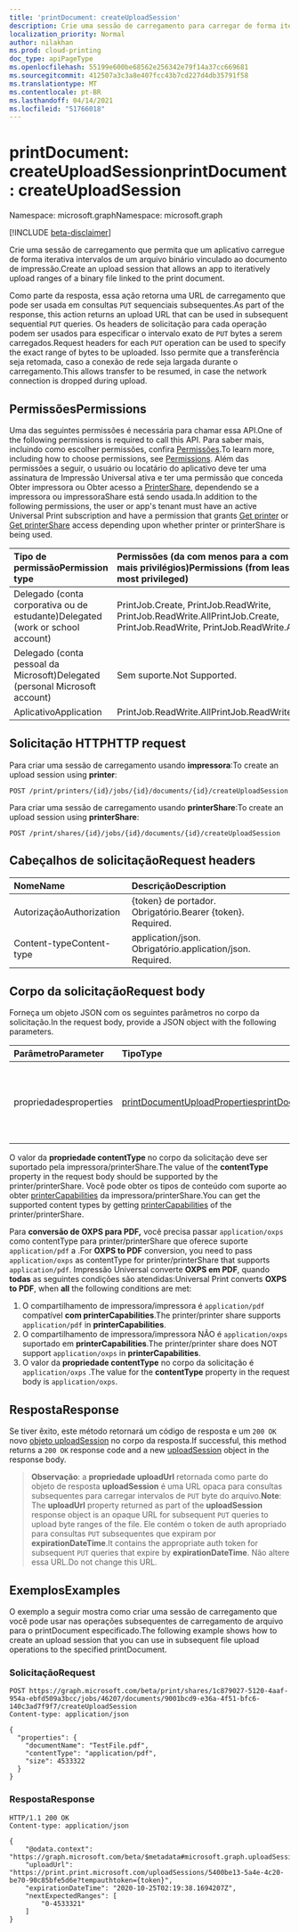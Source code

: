 ```yaml
---
title: 'printDocument: createUploadSession'
description: Crie uma sessão de carregamento para carregar de forma iterativa intervalos de arquivo binário de printDocument.
localization_priority: Normal
author: nilakhan
ms.prod: cloud-printing
doc_type: apiPageType
ms.openlocfilehash: 55199e600be68562e256342e79f14a37cc669681
ms.sourcegitcommit: 412507a3c3a8e407fcc43b7cd227d4db35791f58
ms.translationtype: MT
ms.contentlocale: pt-BR
ms.lasthandoff: 04/14/2021
ms.locfileid: "51766018"
---
```

# <a name="printdocument-createuploadsession"></a><span data-ttu-id="654ed-103">printDocument: createUploadSession</span><span class="sxs-lookup"><span data-stu-id="654ed-103">printDocument: createUploadSession</span></span>

<span data-ttu-id="654ed-104">Namespace: microsoft.graph</span><span class="sxs-lookup"><span data-stu-id="654ed-104">Namespace: microsoft.graph</span></span>

[!INCLUDE [beta-disclaimer](../../includes/beta-disclaimer.md)]

<span data-ttu-id="654ed-105">Crie uma sessão de carregamento que permita que um aplicativo carregue de forma iterativa intervalos de um arquivo binário vinculado ao documento de impressão.</span><span class="sxs-lookup"><span data-stu-id="654ed-105">Create an upload session that allows an app to iteratively upload ranges of a binary file linked to the print document.</span></span>

<span data-ttu-id="654ed-106">Como parte da resposta, essa ação retorna uma URL de carregamento que pode ser usada em consultas `PUT` sequenciais subsequentes.</span><span class="sxs-lookup"><span data-stu-id="654ed-106">As part of the response, this action returns an upload URL that can be used in subsequent sequential `PUT` queries.</span></span> <span data-ttu-id="654ed-107">Os headers de solicitação para cada operação podem ser usados para especificar o intervalo exato de `PUT` bytes a serem carregados.</span><span class="sxs-lookup"><span data-stu-id="654ed-107">Request headers for each `PUT` operation can be used to specify the exact range of bytes to be uploaded.</span></span> <span data-ttu-id="654ed-108">Isso permite que a transferência seja retomada, caso a conexão de rede seja largada durante o carregamento.</span><span class="sxs-lookup"><span data-stu-id="654ed-108">This allows transfer to be resumed, in case the network connection is dropped during upload.</span></span> 

## <a name="permissions"></a><span data-ttu-id="654ed-109">Permissões</span><span class="sxs-lookup"><span data-stu-id="654ed-109">Permissions</span></span>

<span data-ttu-id="654ed-110">Uma das seguintes permissões é necessária para chamar essa API.</span><span class="sxs-lookup"><span data-stu-id="654ed-110">One of the following permissions is required to call this API.</span></span> <span data-ttu-id="654ed-111">Para saber mais, incluindo como escolher permissões, confira [Permissões](/graph/permissions-reference).</span><span class="sxs-lookup"><span data-stu-id="654ed-111">To learn more, including how to choose permissions, see [Permissions](/graph/permissions-reference).</span></span>
<span data-ttu-id="654ed-112">Além das permissões a seguir, o usuário ou locatário do aplicativo deve ter uma [](printer-get.md) assinatura de Impressão Universal ativa e ter uma permissão que conceda Obter impressora ou Obter acesso a [PrinterShare,](printershare-get.md) dependendo se a impressora ou impressoraShare está sendo usada.</span><span class="sxs-lookup"><span data-stu-id="654ed-112">In addition to the following permissions, the user or app's tenant must have an active Universal Print subscription and have a permission that grants [Get printer](printer-get.md) or [Get printerShare](printershare-get.md) access depending upon whether printer or printerShare is being used.</span></span>

| <span data-ttu-id="654ed-113">Tipo de permissão</span><span class="sxs-lookup"><span data-stu-id="654ed-113">Permission type</span></span>                        | <span data-ttu-id="654ed-114">Permissões (da com menos para a com mais privilégios)</span><span class="sxs-lookup"><span data-stu-id="654ed-114">Permissions (from least to most privileged)</span></span> |
|:---------------------------------------|:--------------------------------------------|
| <span data-ttu-id="654ed-115">Delegado (conta corporativa ou de estudante)</span><span class="sxs-lookup"><span data-stu-id="654ed-115">Delegated (work or school account)</span></span>     | <span data-ttu-id="654ed-116">PrintJob.Create, PrintJob.ReadWrite, PrintJob.ReadWrite.All</span><span class="sxs-lookup"><span data-stu-id="654ed-116">PrintJob.Create, PrintJob.ReadWrite, PrintJob.ReadWrite.All</span></span> |
| <span data-ttu-id="654ed-117">Delegado (conta pessoal da Microsoft)</span><span class="sxs-lookup"><span data-stu-id="654ed-117">Delegated (personal Microsoft account)</span></span> | <span data-ttu-id="654ed-118">Sem suporte.</span><span class="sxs-lookup"><span data-stu-id="654ed-118">Not Supported.</span></span> |
| <span data-ttu-id="654ed-119">Aplicativo</span><span class="sxs-lookup"><span data-stu-id="654ed-119">Application</span></span>                            | <span data-ttu-id="654ed-120">PrintJob.ReadWrite.All</span><span class="sxs-lookup"><span data-stu-id="654ed-120">PrintJob.ReadWrite.All</span></span> |

## <a name="http-request"></a><span data-ttu-id="654ed-121">Solicitação HTTP</span><span class="sxs-lookup"><span data-stu-id="654ed-121">HTTP request</span></span>

<span data-ttu-id="654ed-122">Para criar uma sessão de carregamento usando **impressora**:</span><span class="sxs-lookup"><span data-stu-id="654ed-122">To create an upload session using **printer**:</span></span> 

<!-- { "blockType": "ignored" } -->
```http
POST /print/printers/{id}/jobs/{id}/documents/{id}/createUploadSession
```

<span data-ttu-id="654ed-123">Para criar uma sessão de carregamento usando **printerShare**:</span><span class="sxs-lookup"><span data-stu-id="654ed-123">To create an upload session using **printerShare**:</span></span> 

<!-- { "blockType": "ignored" } -->
```http
POST /print/shares/{id}/jobs/{id}/documents/{id}/createUploadSession
```

## <a name="request-headers"></a><span data-ttu-id="654ed-124">Cabeçalhos de solicitação</span><span class="sxs-lookup"><span data-stu-id="654ed-124">Request headers</span></span>

| <span data-ttu-id="654ed-125">Nome</span><span class="sxs-lookup"><span data-stu-id="654ed-125">Name</span></span>          | <span data-ttu-id="654ed-126">Descrição</span><span class="sxs-lookup"><span data-stu-id="654ed-126">Description</span></span>   |
|:--------------|:--------------|
| <span data-ttu-id="654ed-127">Autorização</span><span class="sxs-lookup"><span data-stu-id="654ed-127">Authorization</span></span> | <span data-ttu-id="654ed-p103">{token} de portador. Obrigatório.</span><span class="sxs-lookup"><span data-stu-id="654ed-p103">Bearer {token}. Required.</span></span> |
| <span data-ttu-id="654ed-130">Content-type</span><span class="sxs-lookup"><span data-stu-id="654ed-130">Content-type</span></span> | <span data-ttu-id="654ed-p104">application/json. Obrigatório.</span><span class="sxs-lookup"><span data-stu-id="654ed-p104">application/json. Required.</span></span>|


## <a name="request-body"></a><span data-ttu-id="654ed-133">Corpo da solicitação</span><span class="sxs-lookup"><span data-stu-id="654ed-133">Request body</span></span>

<span data-ttu-id="654ed-134">Forneça um objeto JSON com os seguintes parâmetros no corpo da solicitação.</span><span class="sxs-lookup"><span data-stu-id="654ed-134">In the request body, provide a JSON object with the following parameters.</span></span>

| <span data-ttu-id="654ed-135">Parâmetro</span><span class="sxs-lookup"><span data-stu-id="654ed-135">Parameter</span></span>    | <span data-ttu-id="654ed-136">Tipo</span><span class="sxs-lookup"><span data-stu-id="654ed-136">Type</span></span>        | <span data-ttu-id="654ed-137">Descrição</span><span class="sxs-lookup"><span data-stu-id="654ed-137">Description</span></span> |
|:-------------|:------------|:------------|
|<span data-ttu-id="654ed-138">propriedades</span><span class="sxs-lookup"><span data-stu-id="654ed-138">properties</span></span>|[<span data-ttu-id="654ed-139">printDocumentUploadProperties</span><span class="sxs-lookup"><span data-stu-id="654ed-139">printDocumentUploadProperties</span></span>](../resources/printDocumentUploadProperties.md)|<span data-ttu-id="654ed-140">Representa propriedades do arquivo binário a ser carregado.</span><span class="sxs-lookup"><span data-stu-id="654ed-140">Represents properties of the binary file to be uploaded.</span></span>|

<span data-ttu-id="654ed-141">O valor da **propriedade contentType** no corpo da solicitação deve ser suportado pela impressora/printerShare.</span><span class="sxs-lookup"><span data-stu-id="654ed-141">The value of the **contentType** property in the request body should be supported by the printer/printerShare.</span></span> <span data-ttu-id="654ed-142">Você pode obter os tipos de conteúdo com suporte ao obter [printerCapabilities](../resources/printercapabilities.md) da impressora/printerShare.</span><span class="sxs-lookup"><span data-stu-id="654ed-142">You can get the supported content types by getting [printerCapabilities](../resources/printercapabilities.md) of the printer/printerShare.</span></span> 

<span data-ttu-id="654ed-143">Para **conversão de OXPS para PDF,** você precisa passar `application/oxps` como contentType para printer/printerShare que oferece suporte `application/pdf` a .</span><span class="sxs-lookup"><span data-stu-id="654ed-143">For **OXPS to PDF** conversion, you need to pass `application/oxps` as contentType for printer/printerShare that supports `application/pdf`.</span></span> <span data-ttu-id="654ed-144">Impressão Universal converte **OXPS em PDF**, quando **todas** as seguintes condições são atendidas:</span><span class="sxs-lookup"><span data-stu-id="654ed-144">Universal Print converts **OXPS to PDF**, when **all** the following conditions are met:</span></span> 
1.  <span data-ttu-id="654ed-145">O compartilhamento de impressora/impressora é `application/pdf` compatível **com printerCapabilities**.</span><span class="sxs-lookup"><span data-stu-id="654ed-145">The printer/printer share supports `application/pdf` in **printerCapabilities**.</span></span> 
2.  <span data-ttu-id="654ed-146">O compartilhamento de impressora/impressora NÃO é `application/oxps` suportado em **printerCapabilities**.</span><span class="sxs-lookup"><span data-stu-id="654ed-146">The printer/printer share does NOT support `application/oxps` in **printerCapabilities**.</span></span> 
3.  <span data-ttu-id="654ed-147">O valor da **propriedade contentType** no corpo da solicitação é `application/oxps` .</span><span class="sxs-lookup"><span data-stu-id="654ed-147">The value for the **contentType** property in the request body is `application/oxps`.</span></span>

## <a name="response"></a><span data-ttu-id="654ed-148">Resposta</span><span class="sxs-lookup"><span data-stu-id="654ed-148">Response</span></span>

<span data-ttu-id="654ed-149">Se tiver êxito, este método retornará um código de resposta e um `200 OK` novo [objeto uploadSession](../resources/uploadsession.md) no corpo da resposta.</span><span class="sxs-lookup"><span data-stu-id="654ed-149">If successful, this method returns a `200 OK` response code and a new [uploadSession](../resources/uploadsession.md) object in the response body.</span></span>

><span data-ttu-id="654ed-150">**Observação**: a **propriedade uploadUrl** retornada como parte do objeto de resposta **uploadSession** é uma URL opaca para consultas subsequentes para carregar intervalos de `PUT` byte do arquivo.</span><span class="sxs-lookup"><span data-stu-id="654ed-150">**Note**: The **uploadUrl** property returned as part of the **uploadSession** response object is an opaque URL for subsequent `PUT` queries to upload byte ranges of the file.</span></span> <span data-ttu-id="654ed-151">Ele contém o token de auth apropriado para consultas `PUT` subsequentes que expiram por **expirationDateTime**.</span><span class="sxs-lookup"><span data-stu-id="654ed-151">It contains the appropriate auth token for subsequent `PUT` queries that expire by **expirationDateTime**.</span></span> <span data-ttu-id="654ed-152">Não altere essa URL.</span><span class="sxs-lookup"><span data-stu-id="654ed-152">Do not change this URL.</span></span>

## <a name="examples"></a><span data-ttu-id="654ed-153">Exemplos</span><span class="sxs-lookup"><span data-stu-id="654ed-153">Examples</span></span>

<span data-ttu-id="654ed-154">O exemplo a seguir mostra como criar uma sessão de carregamento que você pode usar nas operações subsequentes de carregamento de arquivo para o printDocument especificado.</span><span class="sxs-lookup"><span data-stu-id="654ed-154">The following example shows how to create an upload session that you can use in subsequent file upload operations to the specified printDocument.</span></span>

### <a name="request"></a><span data-ttu-id="654ed-155">Solicitação</span><span class="sxs-lookup"><span data-stu-id="654ed-155">Request</span></span>

<!-- {
  "blockType": "request",
  "name": "printdocument_createuploadsession"
}-->
```http
POST https://graph.microsoft.com/beta/print/shares/1c879027-5120-4aaf-954a-ebfd509a3bcc/jobs/46207/documents/9001bcd9-e36a-4f51-bfc6-140c3ad7f9f7/createUploadSession
Content-type: application/json

{
  "properties": {
    "documentName": "TestFile.pdf",
    "contentType": "application/pdf", 
    "size": 4533322
  }
}
```

### <a name="response"></a><span data-ttu-id="654ed-156">Resposta</span><span class="sxs-lookup"><span data-stu-id="654ed-156">Response</span></span>

<!-- {
  "blockType": "response",
  "truncated": true,
  "@odata.type": "microsoft.graph.uploadSession"
} -->
```http
HTTP/1.1 200 OK
Content-type: application/json

{
    "@odata.context": "https://graph.microsoft.com/beta/$metadata#microsoft.graph.uploadSession",
    "uploadUrl": "https://print.print.microsoft.com/uploadSessions/5400be13-5a4e-4c20-be70-90c85bfe5d6e?tempauthtoken={token}",
    "expirationDateTime": "2020-10-25T02:19:38.1694207Z",
    "nextExpectedRanges": [
        "0-4533321"
    ]
}
```
